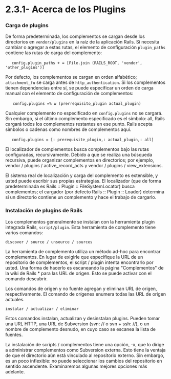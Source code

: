 # 2.3.1- Acerca de los Plugins

### Carga de plugins

De forma predeterminada, los complementos se cargan desde los directorios en `vendor/plugins` en la raíz de la aplicación Rails. Si necesita cambiar o agregar a estas rutas, el elemento de configuración `plugin_paths` contiene las rutas de carga del complemento:

     `config.plugin_paths + = [File.join (RAILS_ROOT, 'vendor', 'other_plugins')]`

Por defecto, los complementos se cargan en orden alfabético; `attachment_fu` se carga antes de `http_authentication`. Si los complementos tienen dependencias entre sí, se puede especificar un orden de carga manual con el elemento de configuración de complementos:

    ` config.plugins =% w (prerrequisito_plugin actual_plugin)`

Cualquier complemento no especificado en `config.plugins` no se cargará. Sin embargo, si el último complemento especificado es el símbolo: all, Rails cargará todos los complementos restantes en ese punto. Rails acepta símbolos o cadenas como nombres de complementos aquí.

     `config.plugins = [: prerequisite_plugin,: actual_plugin,: all]`

El localizador de complementos busca complementos bajo las rutas configuradas, recursivamente. Debido a que se realiza una búsqueda recursiva, puede organizar complementos en directorios; por ejemplo, vendor / plugins / active\_record\_acts y vendor / plugins / view\_extensions.

El sistema real de localización y carga del complemento es extensible, y usted puede escribir sus propias estrategias. El localizador \(que de forma predeterminada es Rails :: Plugin :: FileSystemLocator\) busca complementos; el cargador \(por defecto Rails :: Plugin :: Loader\) determina si un directorio contiene un complemento y hace el trabajo de cargarlo.

### Instalación de plugins de Rails

Los complementos generalmente se instalan con la herramienta plugin integrada Rails, `script/plugin`. Esta herramienta de complemento tiene varios comandos:

`discover / source / unsource / sources`

La herramienta de complemento utiliza un método ad-hoc para encontrar complementos. En lugar de exigirle que especifique la URL de un repositorio de complementos, el script / plugin intenta encontrarlo por usted. Una forma de hacerlo es escaneando la página "Complementos" de la wiki de Rails \* para las URL de origen. Esto se puede activar con el comando descubrir.

Los comandos de origen y no fuente agregan y eliminan URL de origen, respectivamente. El comando de orígenes enumera todas las URL de origen actuales.

`instalar / actualizar / eliminar`

Estos comandos instalan, actualizan y desinstalan plugins. Pueden tomar una URL HTTP, una URL de Subversion \(svn: // o svn + ssh: //\), o un nombre de complemento desnudo, en cuyo caso se escanea la lista de fuentes.

La instalación de scripts / complementos tiene una opción, -x, que lo dirige a administrar complementos como Subversion externa. Esto tiene la ventaja de que el directorio aún está vinculado al repositorio externo. Sin embargo, es un poco inflexible: no puede seleccionar los cambios del repositorio en sentido ascendente. Examinaremos algunas mejores opciones más adelante.

